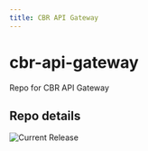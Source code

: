 ```yaml
---
title: CBR API Gateway
---
```


# cbr-api-gateway
Repo for CBR API Gateway


## Repo details

![Current Release](https://img.shields.io/badge/release-v0.5.2-blue)

